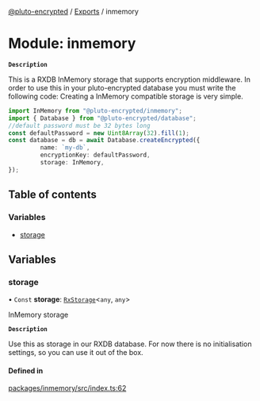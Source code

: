 [@pluto-encrypted](../README.md) / [Exports](../modules.md) / inmemory

# Module: inmemory

**`Description`**

This is a RXDB InMemory storage that supports encryption middleware.
In order to use this in your pluto-encrypted database you must write the following code:
Creating a InMemory compatible storage is very simple.

```typescript
import InMemory from "@pluto-encrypted/inmemory";
import { Database } from "@pluto-encrypted/database";
//default password must be 32 bytes long
const defaultPassword = new Uint8Array(32).fill(1);
const database = db = await Database.createEncrypted({
         name: `my-db`,
         encryptionKey: defaultPassword,
         storage: InMemory,
});
```

## Table of contents

### Variables

- [storage](inmemory.md#storage)

## Variables

### storage

• `Const` **storage**: [`RxStorage`](../interfaces/encryption.RxStorage.md)\<`any`, `any`\>

InMemory storage

**`Description`**

Use this as storage in our RXDB database. For now there is no initialisation settings, so you can use it out of the box.

#### Defined in

[packages/inmemory/src/index.ts:62](https://github.com/atala-community-projects/pluto-encrypted/blob/dac22454/packages/inmemory/src/index.ts#L62)
